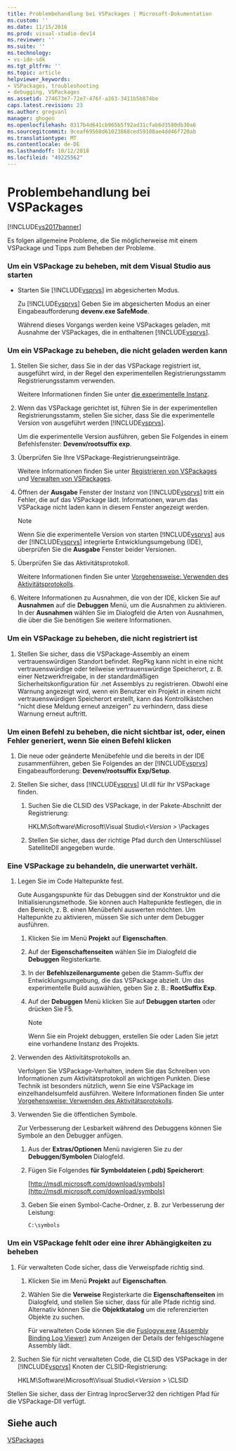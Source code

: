 ```yaml
---
title: Problembehandlung bei VSPackages | Microsoft-Dokumentation
ms.custom: ''
ms.date: 11/15/2016
ms.prod: visual-studio-dev14
ms.reviewer: ''
ms.suite: ''
ms.technology:
- vs-ide-sdk
ms.tgt_pltfrm: ''
ms.topic: article
helpviewer_keywords:
- VSPackages, troubleshooting
- debugging, VSPackages
ms.assetid: 274673e7-72e7-476f-a263-3411b5b874be
caps.latest.revision: 23
ms.author: gregvanl
manager: ghogen
ms.openlocfilehash: 0317b4d641cb965b5f92ad31cfab6d3580db30a6
ms.sourcegitcommit: 9ceaf69568d61023868ced59108ae4dd46f720ab
ms.translationtype: MT
ms.contentlocale: de-DE
ms.lasthandoff: 10/12/2018
ms.locfileid: "49225562"
---
```

# <a name="troubleshooting-vspackages"></a>Problembehandlung bei VSPackages
[!INCLUDE[vs2017banner](../includes/vs2017banner.md)]

Es folgen allgemeine Probleme, die Sie möglicherweise mit einem VSPackage und Tipps zum Beheben der Probleme.  
  
### <a name="to-troubleshoot-a-vspackage-that-keeps-visual-studio-from-starting"></a>Um ein VSPackage zu beheben, mit dem Visual Studio aus starten  
  
-   Starten Sie [!INCLUDE[vsprvs](../includes/vsprvs-md.md)] im abgesicherten Modus.  
  
     Zu [!INCLUDE[vsprvs](../includes/vsprvs-md.md)] Geben Sie im abgesicherten Modus an einer Eingabeaufforderung **devenv.exe SafeMode**.  
  
     Während dieses Vorgangs werden keine VSPackages geladen, mit Ausnahme der VSPackages, die in enthaltenen [!INCLUDE[vsprvs](../includes/vsprvs-md.md)].  
  
### <a name="to-troubleshoot-a-vspackage-that-does-not-load"></a>Um ein VSPackage zu beheben, die nicht geladen werden kann  
  
1.  Stellen Sie sicher, dass Sie in der das VSPackage registriert ist, ausgeführt wird, in der Regel den experimentellen Registrierungsstamm Registrierungsstamm verwenden.  
  
     Weitere Informationen finden Sie unter [die experimentelle Instanz](../extensibility/the-experimental-instance.md).  
  
2.  Wenn das VSPackage gerichtet ist, führen Sie in der experimentellen Registrierungsstamm, stellen Sie sicher, dass Sie die experimentelle Version von ausgeführt werden [!INCLUDE[vsprvs](../includes/vsprvs-md.md)].  
  
     Um die experimentelle Version ausführen, geben Sie Folgendes in einem Befehlsfenster: **Devenv/rootsuffix exp**.  
  
3.  Überprüfen Sie Ihre VSPackage-Registrierungseinträge.  
  
     Weitere Informationen finden Sie unter [Registrieren von VSPackages](http://msdn.microsoft.com/en-us/31e6050f-1457-4849-944a-a3c36b76f3dd) und [Verwalten von VSPackages](../extensibility/managing-vspackages.md).  
  
4.  Öffnen der **Ausgabe** Fenster der Instanz von [!INCLUDE[vsprvs](../includes/vsprvs-md.md)] tritt ein Fehler, die auf das VSPackage lädt. Informationen, warum das VSPackage nicht laden kann in diesem Fenster angezeigt werden.  
  
    > [!NOTE]
    >  Wenn Sie die experimentelle Version von starten [!INCLUDE[vsprvs](../includes/vsprvs-md.md)] aus der [!INCLUDE[vsprvs](../includes/vsprvs-md.md)] integrierte Entwicklungsumgebung (IDE), überprüfen Sie die **Ausgabe** Fenster beider Versionen.  
  
5.  Überprüfen Sie das Aktivitätsprotokoll.  
  
     Weitere Informationen finden Sie unter [Vorgehensweise: Verwenden des Aktivitätsprotokolls](../extensibility/how-to-use-the-activity-log.md).  
  
6.  Weitere Informationen zu Ausnahmen, die von der IDE, klicken Sie auf **Ausnahmen** auf die **Debuggen** Menü, um die Ausnahmen zu aktivieren. In der **Ausnahmen** wählen Sie im Dialogfeld die Arten von Ausnahmen, die über die Sie benötigen Sie weitere Informationen.  
  
### <a name="to-troubleshoot-a-vspackage-that-does-not-register"></a>Um ein VSPackage zu beheben, die nicht registriert ist  
  
1.  Stellen Sie sicher, dass die VSPackage-Assembly an einem vertrauenswürdigen Standort befindet. RegPkg kann nicht in eine nicht vertrauenswürdige oder teilweise vertrauenswürdige Speicherort, z. B. einer Netzwerkfreigabe, in der standardmäßigen Sicherheitskonfiguration für .net Assemblys zu registrieren. Obwohl eine Warnung angezeigt wird, wenn ein Benutzer ein Projekt in einem nicht vertrauenswürdigen Speicherort erstellt, kann das Kontrollkästchen "nicht diese Meldung erneut anzeigen" zu verhindern, dass diese Warnung erneut auftritt.  
  
### <a name="to-troubleshoot-a-command-that-is-not-visible-or-that-generates-an-error-when-you-click-a-command"></a>Um einen Befehl zu beheben, die nicht sichtbar ist, oder, einen Fehler generiert, wenn Sie einen Befehl klicken  
  
1.  Die neue oder geänderte Menübefehle und die bereits in der IDE zusammenführen, geben Sie Folgendes an der [!INCLUDE[vsprvs](../includes/vsprvs-md.md)] Eingabeaufforderung: **Devenv/rootsuffix Exp/Setup**.  
  
2.  Stellen Sie sicher, dass [!INCLUDE[vsprvs](../includes/vsprvs-md.md)] UI.dll für Ihr VSPackage finden.  
  
    1.  Suchen Sie die CLSID des VSPackage, in der Pakete-Abschnitt der Registrierung:  
  
         HKLM\Software\Microsoft\Visual Studio\\*\<Version >* \Packages  
  
    2.  Stellen Sie sicher, dass der richtige Pfad durch den Unterschlüssel SatelliteDll angegeben wurde.  
  
### <a name="to-troubleshoot-a-vspackage-that-behaves-unexpectedly"></a>Eine VSPackage zu behandeln, die unerwartet verhält.  
  
1.  Legen Sie im Code Haltepunkte fest.  
  
     Gute Ausgangspunkte für das Debuggen sind der Konstruktor und die Initialisierungsmethode. Sie können auch Haltepunkte festlegen, die in den Bereich, z. B. einen Menübefehl auswerten möchten. Um Haltepunkte zu aktivieren, müssen Sie sich unter dem Debugger ausführen.  
  
    1.  Klicken Sie im Menü **Projekt** auf **Eigenschaften**.  
  
    2.  Auf der **Eigenschaftenseiten** wählen Sie im Dialogfeld die **Debuggen** Registerkarte.  
  
    3.  In der **Befehlszeilenargumente** geben die Stamm-Suffix der Entwicklungsumgebung, die das VSPackage abzielt. Um das experimentelle Build auswählen, geben Sie z. B.: **RootSuffix Exp**.  
  
    4.  Auf der **Debuggen** Menü klicken Sie auf **Debuggen starten** oder drücken Sie F5.  
  
        > [!NOTE]
        >  Wenn Sie ein Projekt debuggen, erstellen Sie oder Laden Sie jetzt eine vorhandene Instanz des Projekts.  
  
2.  Verwenden des Aktivitätsprotokolls an.  
  
     Verfolgen Sie VSPackage-Verhalten, indem Sie das Schreiben von Informationen zum Aktivitätsprotokoll an wichtigen Punkten. Diese Technik ist besonders nützlich, wenn Sie eine VSPackage im einzelhandelsumfeld ausführen. Weitere Informationen finden Sie unter [Vorgehensweise: Verwenden des Aktivitätsprotokolls](../extensibility/how-to-use-the-activity-log.md).  
  
3.  Verwenden Sie die öffentlichen Symbole.  
  
     Zur Verbesserung der Lesbarkeit während des Debuggens können Sie Symbole an den Debugger anfügen.  
  
    1.  Aus der **Extras/Optionen** Menü navigieren Sie zu der **Debuggen/Symbolen** Dialogfeld.  
  
    2.  Fügen Sie Folgendes **für Symboldateien (.pdb) Speicherort**:  
  
         [http://msdl.microsoft.com/download/symbols](http://msdl.microsoft.com/download/symbols)  
  
    3.  Geben Sie einen Symbol-Cache-Ordner, z. B. zur Verbesserung der Leistung:  
  
        ```  
        C:\symbols  
        ```  
  
### <a name="to-troubleshoot-a-missing-vspackage-or-one-of-its-dependencies"></a>Um ein VSPackage fehlt oder eine ihrer Abhängigkeiten zu beheben  
  
1.  Für verwalteten Code sicher, dass die Verweispfade richtig sind.  
  
    1.  Klicken Sie im Menü **Projekt** auf **Eigenschaften**.  
  
    2.  Wählen Sie die **Verweise** Registerkarte die **Eigenschaftenseiten** im Dialogfeld, und stellen Sie sicher, dass für alle Pfade richtig sind. Alternativ können Sie die **Objektkatalog** um die referenzierten Objekte zu suchen.  
  
         Für verwalteten Code können Sie die [Fuslogvw.exe (Assembly Binding Log Viewer)](http://msdn.microsoft.com/library/e32fa443-0778-4cc3-bf36-5c8ea297d296) zum Anzeigen der Details der fehlgeschlagene Assembly lädt.  
  
2.  Suchen Sie für nicht verwalteten Code, die CLSID des VSPackage in der [!INCLUDE[vsprvs](../includes/vsprvs-md.md)] Knoten der CLSID-Registrierung:  
  
     HKLM\Software\Microsoft\Visual Studio\\*\<Version >* \CLSID  
  
 Stellen Sie sicher, dass der Eintrag InprocServer32 den richtigen Pfad für die VSPackage-Dll verfügt.  
  
## <a name="see-also"></a>Siehe auch  
 [VSPackages](../extensibility/internals/vspackages.md)

